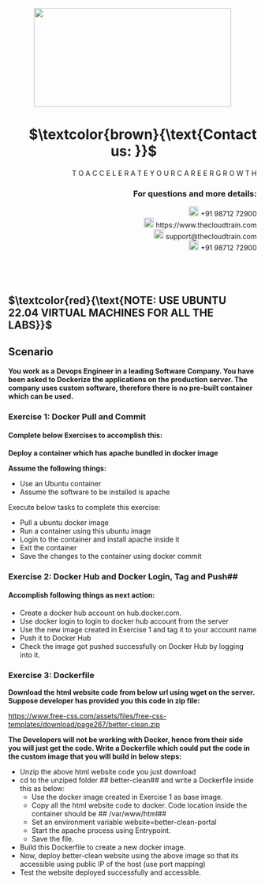 <div align="center">
<img src=https://static.wixstatic.com/media/1c706c_a5df0ad56f894928bf858a74ba744b32~mv2.png/v1/fit/w_2500,h_1330,al_c/1c706c_a5df0ad56f894928bf858a74ba744b32~mv2.png width="400" height="200">
 </div>

# <div align="right"> $`\textcolor{brown}{\text{Contact us: }}`$  &emsp;&emsp;&emsp;&emsp;&emsp;&emsp;&emsp; </div>

<div align="right"> T O A C C E L E R A T E Y O U R C A R E E R G R O W T H </div>

### <div align="right"> For questions and more details: </div>

<div align="right"> <img src=https://w7.pngwing.com/pngs/759/922/png-transparent-telephone-logo-iphone-telephone-call-smartphone-phone-electronics-text-trademark-thumbnail.png width="20" height="20"> +91 98712 72900 </div>

<div align="right"> <img src=https://pbs.twimg.com/profile_images/1450734615946219520/jmBHQRRa_400x400.jpg width="20" height="20"> https://www.thecloudtrain.com </div>

<div align="right"> <img src=https://icons.iconarchive.com/icons/martz90/circle/512/email-icon.png width="20" height="20"> support@thecloudtrain.com </div>

<div align="right"> <img src=https://png.pngtree.com/png-vector/20221018/ourmid/pngtree-whatsapp-icon-png-image_6315990.png width="20" height="20"> +91 98712 72900 </div>

#
</br>

## $`\textcolor{red}{\text{NOTE: USE UBUNTU 22.04 VIRTUAL MACHINES FOR ALL THE LABS}}`$

## Scenario

**You work as a Devops Engineer in a leading Software Company. You have been asked to Dockerize the applications on the production server. The company uses custom software, therefore there is no pre-built container which can be used.**

### Exercise 1: Docker Pull and Commit

#### Complete below Exercises to accomplish this: 

**Deploy a container which has apache bundled in docker image**

**Assume the following things:**

* Use an Ubuntu container
* Assume the software to be installed is apache

Execute below tasks to complete this exercise:

* Pull a ubuntu docker image
* Run a container using this ubuntu image
* Login to the container and install apache inside it
* Exit the container
* Save the changes to the container using docker commit

### Exercise 2: Docker Hub and Docker Login, Tag and Push## 

#### Accomplish following things as next action: 

* Create a docker hub account on hub.docker.com.
* Use docker login to login to docker hub account from the server
* Use the new image created in Exercise 1 and tag it to your account name
* Push it to Docker Hub
* Check the image got pushed successfully on Docker Hub by logging into it.

### Exercise 3: Dockerfile

**Download the html website code from below url using wget on the server. Suppose developer has provided you this code in zip file:**

https://www.free-css.com/assets/files/free-css-templates/download/page267/better-clean.zip

**The Developers will not be working with Docker, hence from their side you will just get the code. Write a Dockerfile which could put the code in the custom image that you will build in below steps:**

* Unzip the above html website code you just download
* cd to the unziped folder ## better-clean##  and write a Dockerfile inside this as below:
  * Use the docker image created in Exercise 1 as base image.
  * Copy all the html website code to docker. Code location inside the container should be ## /var/www/html## 
  * Set an environment variable website=better-clean-portal
  * Start the apache process using Entrypoint.
  * Save the file.
* Build this Dockerfile to create a new docker image.
* Now, deploy better-clean website using the above image so that its accessible using public IP of the host (use port mapping)
* Test the website deployed successfully and accessible.
